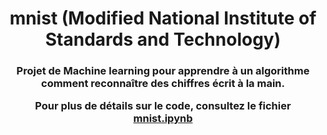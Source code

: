 <h1 align="center" id="top">mnist (Modified National Institute of Standards and Technology)</h1>

<h3 align="center">Projet de Machine learning pour apprendre à un algorithme comment reconnaître des chiffres écrit à la main.

Pour plus de détails sur le code, consultez le fichier <a href="https://github.com/EDequidt/mnist/blob/main/mnist.ipynb">mnist.ipynb</a></h3>